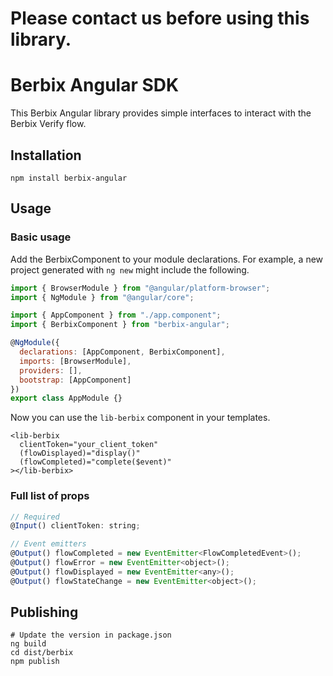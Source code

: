 # Please contact us before using this library.
# Berbix Angular SDK

This Berbix Angular library provides simple interfaces to interact with the Berbix Verify flow.

## Installation

    npm install berbix-angular

## Usage

### Basic usage

Add the BerbixComponent to your module declarations. For example, a new project generated
with `ng new` might include the following.

```js
import { BrowserModule } from "@angular/platform-browser";
import { NgModule } from "@angular/core";

import { AppComponent } from "./app.component";
import { BerbixComponent } from "berbix-angular";

@NgModule({
  declarations: [AppComponent, BerbixComponent],
  imports: [BrowserModule],
  providers: [],
  bootstrap: [AppComponent]
})
export class AppModule {}
```

Now you can use the `lib-berbix` component in your templates.

```
<lib-berbix
  clientToken="your_client_token"
  (flowDisplayed)="display()"
  (flowCompleted)="complete($event)"
></lib-berbix>
```

### Full list of props

```js
// Required
@Input() clientToken: string;

// Event emitters
@Output() flowCompleted = new EventEmitter<FlowCompletedEvent>();
@Output() flowError = new EventEmitter<object>();
@Output() flowDisplayed = new EventEmitter<any>();
@Output() flowStateChange = new EventEmitter<object>();
```

## Publishing

    # Update the version in package.json
    ng build
    cd dist/berbix
    npm publish
